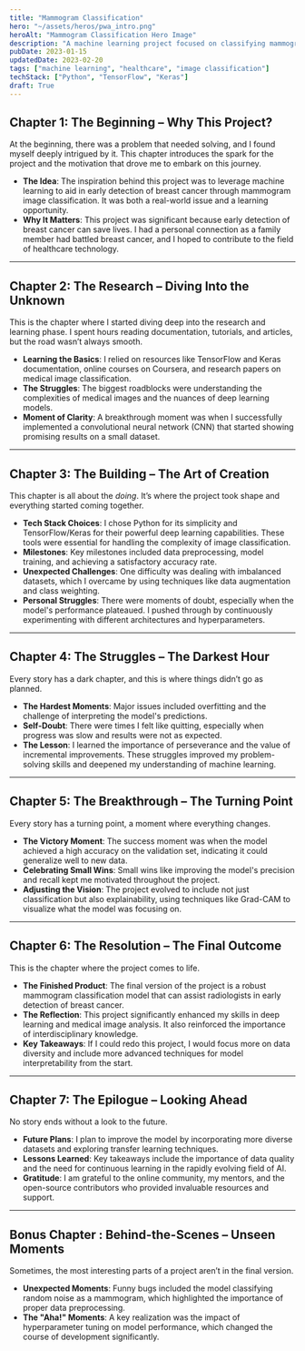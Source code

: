 ```yaml
---
title: "Mammogram Classification"
hero: "~/assets/heros/pwa_intro.png"
heroAlt: "Mammogram Classification Hero Image"
description: "A machine learning project focused on classifying mammogram images for breast cancer detection."
pubDate: 2023-01-15
updatedDate: 2023-02-20
tags: ["machine learning", "healthcare", "image classification"]
techStack: ["Python", "TensorFlow", "Keras"]
draft: True
---
```


## Chapter 1: The Beginning – Why This Project?

At the beginning, there was a problem that needed solving, and I found myself deeply intrigued by it. This chapter introduces the spark for the project and the motivation that drove me to embark on this journey.

- **The Idea**: The inspiration behind this project was to leverage machine learning to aid in early detection of breast cancer through mammogram image classification. It was both a real-world issue and a learning opportunity.
- **Why It Matters**: This project was significant because early detection of breast cancer can save lives. I had a personal connection as a family member had battled breast cancer, and I hoped to contribute to the field of healthcare technology.

---

## Chapter 2: The Research – Diving Into the Unknown

This is the chapter where I started diving deep into the research and learning phase. I spent hours reading documentation, tutorials, and articles, but the road wasn’t always smooth.

- **Learning the Basics**: I relied on resources like TensorFlow and Keras documentation, online courses on Coursera, and research papers on medical image classification.
- **The Struggles**: The biggest roadblocks were understanding the complexities of medical images and the nuances of deep learning models.
- **Moment of Clarity**: A breakthrough moment was when I successfully implemented a convolutional neural network (CNN) that started showing promising results on a small dataset.

---

## Chapter 3: The Building – The Art of Creation

This chapter is all about the _doing_. It’s where the project took shape and everything started coming together.

- **Tech Stack Choices**: I chose Python for its simplicity and TensorFlow/Keras for their powerful deep learning capabilities. These tools were essential for handling the complexity of image classification.
- **Milestones**: Key milestones included data preprocessing, model training, and achieving a satisfactory accuracy rate.
- **Unexpected Challenges**: One difficulty was dealing with imbalanced datasets, which I overcame by using techniques like data augmentation and class weighting.
- **Personal Struggles**: There were moments of doubt, especially when the model's performance plateaued. I pushed through by continuously experimenting with different architectures and hyperparameters.

---

## Chapter 4: The Struggles – The Darkest Hour

Every story has a dark chapter, and this is where things didn’t go as planned.

- **The Hardest Moments**: Major issues included overfitting and the challenge of interpreting the model's predictions.
- **Self-Doubt**: There were times I felt like quitting, especially when progress was slow and results were not as expected.
- **The Lesson**: I learned the importance of perseverance and the value of incremental improvements. These struggles improved my problem-solving skills and deepened my understanding of machine learning.

---

## Chapter 5: The Breakthrough – The Turning Point

Every story has a turning point, a moment where everything changes.

- **The Victory Moment**: The success moment was when the model achieved a high accuracy on the validation set, indicating it could generalize well to new data.
- **Celebrating Small Wins**: Small wins like improving the model's precision and recall kept me motivated throughout the project.
- **Adjusting the Vision**: The project evolved to include not just classification but also explainability, using techniques like Grad-CAM to visualize what the model was focusing on.

---

## Chapter 6: The Resolution – The Final Outcome

This is the chapter where the project comes to life.

- **The Finished Product**: The final version of the project is a robust mammogram classification model that can assist radiologists in early detection of breast cancer.
- **The Reflection**: This project significantly enhanced my skills in deep learning and medical image analysis. It also reinforced the importance of interdisciplinary knowledge.
- **Key Takeaways**: If I could redo this project, I would focus more on data diversity and include more advanced techniques for model interpretability from the start.

---

## Chapter 7: The Epilogue – Looking Ahead

No story ends without a look to the future.

- **Future Plans**: I plan to improve the model by incorporating more diverse datasets and exploring transfer learning techniques.
- **Lessons Learned**: Key takeaways include the importance of data quality and the need for continuous learning in the rapidly evolving field of AI.
- **Gratitude**: I am grateful to the online community, my mentors, and the open-source contributors who provided invaluable resources and support.

---

## Bonus Chapter : Behind-the-Scenes – Unseen Moments

Sometimes, the most interesting parts of a project aren’t in the final version.

- **Unexpected Moments**: Funny bugs included the model classifying random noise as a mammogram, which highlighted the importance of proper data preprocessing.
- **The "Aha!" Moments**: A key realization was the impact of hyperparameter tuning on model performance, which changed the course of development significantly.
